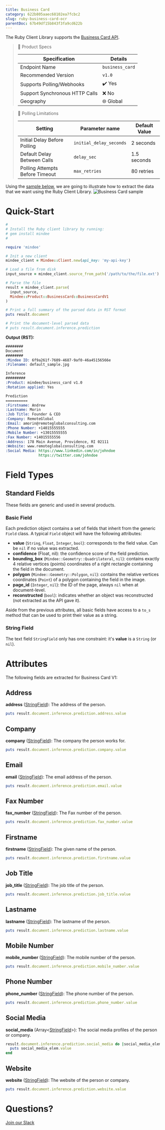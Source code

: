 ```yaml
---
title: Business Card
category: 622b805aaec68102ea7fcbc2
slug: ruby-business-card-ocr
parentDoc: 67b49df15b843f3fa9cd622b
---
```

The Ruby Client Library supports the [Business Card API](https://platform.mindee.com/mindee/business_card).


> 📝 Product Specs
>
> | Specification                  | Details                                            |
> | ------------------------------ | -------------------------------------------------- |
> | Endpoint Name                  | `business_card`                                    |
> | Recommended Version            | `v1.0`                                             |
> | Supports Polling/Webhooks      | ✔️ Yes                                             |
> | Support Synchronous HTTP Calls | ❌ No                                              |
> | Geography                      | 🌐 Global                                          |

> 🔐 Polling Limitations
>
> | Setting                         | Parameter name          | Default Value |
> | ------------------------------- | ----------------------- | ------------- |
> | Initial Delay Before Polling    | `initial_delay_seconds` | 2 seconds     |
> | Default Delay Between Calls     | `delay_sec`             | 1.5 seconds   |
> | Polling Attempts Before Timeout | `max_retries`           | 80 retries    |


Using the [sample below](https://github.com/mindee/client-lib-test-data/blob/main/products/business_card/default_sample.jpg),
we are going to illustrate how to extract the data that we want using the Ruby Client Library.
![Business Card sample](https://github.com/mindee/client-lib-test-data/blob/main/products/business_card/default_sample.jpg?raw=true)

# Quick-Start
```rb
#
# Install the Ruby client library by running:
# gem install mindee
#

require 'mindee'

# Init a new client
mindee_client = Mindee::Client.new(api_key: 'my-api-key')

# Load a file from disk
input_source = mindee_client.source_from_path('/path/to/the/file.ext')

# Parse the file
result = mindee_client.parse(
  input_source,
  Mindee::Product::BusinessCard::BusinessCardV1
)

# Print a full summary of the parsed data in RST format
puts result.document

# Print the document-level parsed data
# puts result.document.inference.prediction
```

**Output (RST):**
```rst
########
Document
########
:Mindee ID: 6f9a261f-7609-4687-9af0-46a45156566e
:Filename: default_sample.jpg

Inference
#########
:Product: mindee/business_card v1.0
:Rotation applied: Yes

Prediction
==========
:Firstname: Andrew
:Lastname: Morin
:Job Title: Founder & CEO
:Company: RemoteGlobal
:Email: amorin@remoteglobalconsulting.com
:Phone Number: +14015555555
:Mobile Number: +13015555555
:Fax Number: +14015555556
:Address: 178 Main Avenue, Providence, RI 02111
:Website: www.remoteglobalconsulting.com
:Social Media: https://www.linkedin.com/in/johndoe
               https://twitter.com/johndoe
```

# Field Types
## Standard Fields
These fields are generic and used in several products.

### Basic Field
Each prediction object contains a set of fields that inherit from the generic `Field` class.
A typical `Field` object will have the following attributes:

* **value** (`String`, `Float`, `Integer`, `bool`): corresponds to the field value. Can be `nil` if no value was extracted.
* **confidence** (Float, nil): the confidence score of the field prediction.
* **bounding_box** (`Mindee::Geometry::Quadrilateral`, `nil`): contains exactly 4 relative vertices (points) coordinates of a right rectangle containing the field in the document.
* **polygon** (`Mindee::Geometry::Polygon`, `nil`): contains the relative vertices coordinates (`Point`) of a polygon containing the field in the image.
* **page_id** (`Integer`, `nil`): the ID of the page, always `nil` when at document-level.
* **reconstructed** (`bool`): indicates whether an object was reconstructed (not extracted as the API gave it).


Aside from the previous attributes, all basic fields have access to a `to_s` method that can be used to print their value as a string.

### String Field
The text field `StringField` only has one constraint: it's **value** is a `String` (or `nil`).

# Attributes
The following fields are extracted for Business Card V1:

## Address
**address** ([StringField](#string-field)): The address of the person.

```rb
puts result.document.inference.prediction.address.value
```

## Company
**company** ([StringField](#string-field)): The company the person works for.

```rb
puts result.document.inference.prediction.company.value
```

## Email
**email** ([StringField](#string-field)): The email address of the person.

```rb
puts result.document.inference.prediction.email.value
```

## Fax Number
**fax_number** ([StringField](#string-field)): The Fax number of the person.

```rb
puts result.document.inference.prediction.fax_number.value
```

## Firstname
**firstname** ([StringField](#string-field)): The given name of the person.

```rb
puts result.document.inference.prediction.firstname.value
```

## Job Title
**job_title** ([StringField](#string-field)): The job title of the person.

```rb
puts result.document.inference.prediction.job_title.value
```

## Lastname
**lastname** ([StringField](#string-field)): The lastname of the person.

```rb
puts result.document.inference.prediction.lastname.value
```

## Mobile Number
**mobile_number** ([StringField](#string-field)): The mobile number of the person.

```rb
puts result.document.inference.prediction.mobile_number.value
```

## Phone Number
**phone_number** ([StringField](#string-field)): The phone number of the person.

```rb
puts result.document.inference.prediction.phone_number.value
```

## Social Media
**social_media** (Array<[StringField](#string-field)>): The social media profiles of the person or company.

```rb
result.document.inference.prediction.social_media do |social_media_elem|
  puts social_media_elem.value
end
```

## Website
**website** ([StringField](#string-field)): The website of the person or company.

```rb
puts result.document.inference.prediction.website.value
```

# Questions?
[Join our Slack](https://join.slack.com/t/mindee-community/shared_invite/zt-2d0ds7dtz-DPAF81ZqTy20chsYpQBW5g)
